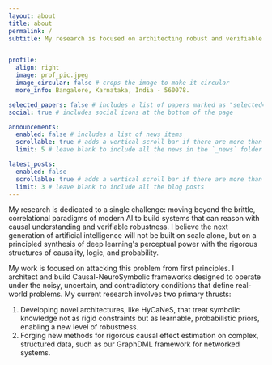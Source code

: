 ```yaml
---
layout: about
title: about
permalink: /
subtitle: My research is focused on architecting robust and verifiable AI by forging a principled synthesis of Causal Inference, Probabilistic Modeling, and Neuro-Symbolic Reasoning.


profile:
  align: right
  image: prof_pic.jpeg
  image_circular: false # crops the image to make it circular
  more_info: Bangalore, Karnataka, India - 560078.

selected_papers: false # includes a list of papers marked as "selected={true}"
social: true # includes social icons at the bottom of the page

announcements:
  enabled: false # includes a list of news items
  scrollable: true # adds a vertical scroll bar if there are more than 3 news items
  limit: 5 # leave blank to include all the news in the `_news` folder

latest_posts:
  enabled: false
  scrollable: true # adds a vertical scroll bar if there are more than 3 new posts items
  limit: 3 # leave blank to include all the blog posts
---
```



My research is dedicated to a single challenge: moving beyond the brittle, correlational paradigms of modern AI to build systems that can reason with causal understanding and verifiable robustness. I believe the next generation of artificial intelligence will not be built on scale alone, but on a principled synthesis of deep learning's perceptual power with the rigorous structures of causality, logic, and probability.

My work is focused on attacking this problem from first principles. I architect and build Causal-NeuroSymbolic frameworks designed to operate under the noisy, uncertain, and contradictory conditions that define real-world problems. My current research involves two primary thrusts:
1. Developing novel architectures, like HyCaNeS, that treat symbolic knowledge not as rigid constraints but as learnable, probabilistic priors, enabling a new level of robustness.
2. Forging new methods for rigorous causal effect estimation on complex, structured data, such as our GraphDML framework for networked systems.
